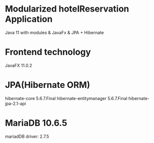 # Modularized hotelReservation Application
Java 11 with modules &  JavaFx & JPA +  Hibernate

# Frontend technology
JavaFX 11.0.2

# JPA(Hibernate ORM)
hibernate-core 5.6.7.Final
hibernate-entitymanager 5.6.7.Final
hibernate-jpa-2.1-api

# MariaDB 10.6.5
mariadDB driver: 2.7.5
